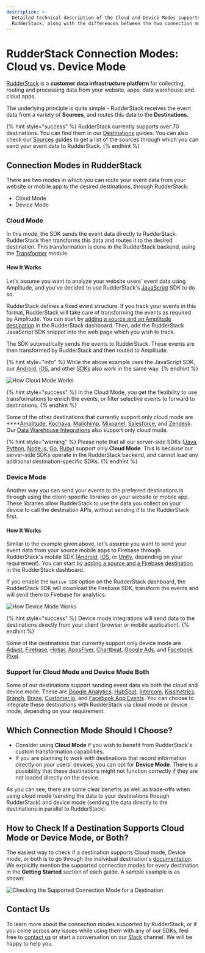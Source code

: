 ```yaml
---
description: >-
  Detailed technical description of the Cloud and Device Modes supported by
  RudderStack, along with the differences between the two connection modes.
---
```


# RudderStack Connection Modes: Cloud vs. Device Mode

[RudderStack](https://rudderstack.com/) is a **customer data infrastructure platform** for collecting, routing and processing data from your website, apps, data warehouse and cloud apps.

The underlying principle is quite simple - RudderStack receives the event data from a variety of **Sources**, and routes this data to the **Destinations**.

{% hint style="success" %}
RudderStack currently supports over 70 destinations. You can find them in our [Destinations](../destinations/) guides. You can also check our [Sources](../stream-sources/) guides to get a list of the sources through which you can send your event data to RudderStack.
{% endhint %}

## Connection Modes in RudderStack

There are two modes in which you can route your event data from your website or mobile app to the desired destinations, through RudderStack:

* Cloud Mode
* Device Mode

### Cloud Mode

In this mode, the SDK sends the event data directly to RudderStack. RudderStack then transforms this data and routes it to the desired destination. This transformation is done in the RudderStack backend, using the [Transformer](https://github.com/rudderlabs/rudder-transformer) module.

#### How It Works

Let's assume you want to analyze your website users' event data using Amplitude, and you've decided to use RudderStack's [JavaScript](../stream-sources/rudderstack-sdk-integration-guides/rudderstack-javascript-sdk/) SDK to do so.

RudderStack defines a fixed event structure. If you track your events in this format, RudderStack will take care of transforming the events as required by Amplitude. You can start by [adding a source and an Amplitude destination](adding-source-and-destination-rudderstack.md) in the RudderStack dashboard. Then, add the RudderStack JavaScript SDK snippet into the web page which you wish to track.

The SDK automatically sends the events to RudderStack. These events are then transformed by RudderStack and then routed to Amplitude.

{% hint style="info" %}
While the above example uses the JavaScript SDK, our [Android](../stream-sources/rudderstack-sdk-integration-guides/rudderstack-android-sdk/), [iOS](../stream-sources/rudderstack-sdk-integration-guides/rudderstack-ios-sdk.md), and other [SDKs](../stream-sources/rudderstack-sdk-integration-guides/) also work in the same way.
{% endhint %}

![How Cloud Mode Works](../.gitbook/assets/image%20%289%29.png)

{% hint style="success" %}
In the Cloud Mode, you get the flexibility to use transformations to enrich the events, or filter selective events to forward to destinations.
{% endhint %}

Some of the other destinations that currently support only cloud mode are ****[Amplitude](https://docs.rudderstack.com/destinations/amplitude), [Kochava](https://docs.rudderstack.com/destinations/kochava), [Mailchimp](https://docs.rudderstack.com/destinations/mailchimp), [Mixpanel](https://docs.rudderstack.com/destinations/mixpanel), [Salesforce](https://docs.rudderstack.com/destinations/salesforce), and [Zendesk](https://docs.rudderstack.com/destinations/zendesk). Our [Data Warehouse Integrations](https://docs.rudderstack.com/data-warehouse-integrations) also support only cloud mode.

{% hint style="warning" %}
Please note that all our server-side SDKs \([Java](https://docs.rudderstack.com/rudderstack-sdk-integration-guides/rudderstack-java-sdk), [Python](https://docs.rudderstack.com/rudderstack-sdk-integration-guides/rudderstack-python-sdk), [Node.js](https://docs.rudderstack.com/rudderstack-sdk-integration-guides/rudderstack-node-sdk), [Go](https://docs.rudderstack.com/rudderstack-sdk-integration-guides/rudderstack-go-sdk), [Ruby](https://docs.rudderstack.com/rudderstack-sdk-integration-guides/rudderstack-ruby-sdk)\) support only **Cloud Mode**. This is because our server-side SDKs operate in the RudderStack backend, and cannot load any additional destination-specific SDKs.
{% endhint %}

### Device Mode

Another way you can send your events to the preferred destinations is through using the client-specific libraries on your website or mobile app. These libraries allow RudderStack to use the data you collect on your device to call the destination APIs, without sending it to the RudderStack first.

#### How It Works

Similar to the example given above, let's assume you want to send your event data from your source mobile apps to Firebase through RudderStack's mobile SDK \([Android](https://docs.rudderstack.com/rudderstack-sdk-integration-guides/rudderstack-android-sdk), [iOS](https://docs.rudderstack.com/rudderstack-sdk-integration-guides/rudderstack-ios-sdk), or [Unity](https://docs.rudderstack.com/rudderstack-sdk-integration-guides/getting-started-with-unity-sdk), depending on your requirement\). You can start by [adding a source and a Firebase destination](https://docs.rudderstack.com/how-to-guides/adding-source-and-destination-rudderstack) in the RudderStack dashboard.

 If you enable the `Native SDK` option on the RudderStack dashboard, the RudderStack SDK will download the Firebase SDK, transform the events and will send them to Firebase for analytics.

![How Device Mode Works](../.gitbook/assets/image%20%2829%29.png)

{% hint style="success" %}
Device mode integrations will send data to the destinations directly from your client \(browser or mobile application\).
{% endhint %}

Some of the destinations that currently support only device mode are [Adjust](https://docs.rudderstack.com/destinations/adjust), [Firebase](https://docs.rudderstack.com/destinations/firebase), [Hotjar](https://docs.rudderstack.com/destinations/hotjar), [AppsFlyer](https://docs.rudderstack.com/destinations/appsflyer), [Chartbeat](https://docs.rudderstack.com/destinations/chartbeat), [Google Ads](https://docs.rudderstack.com/destinations/google-ads), and [Facebook Pixel](https://docs.rudderstack.com/destinations/fb-pixel). 

### Support for Cloud Mode and Device Mode Both

Some of our destinations support sending event data via both the cloud and device mode. These are [Google Analytics](https://docs.rudderstack.com/destinations/google-analytics-ga), [HubSpot](https://docs.rudderstack.com/destinations/hubspot), [Intercom](https://docs.rudderstack.com/destinations/intercom), [Kissmetrics](https://docs.rudderstack.com/destinations/kissmetrics), [Branch](https://docs.rudderstack.com/destinations/branchio), [Braze](https://docs.rudderstack.com/destinations/braze), [Customer.io](https://docs.rudderstack.com/destinations/customer.io), and [Facebook App Events](https://docs.rudderstack.com/destinations/facebook-app-events). You can choose to integrate these destinations with RudderStack via cloud mode or device mode, depending on your requirement.

## Which Connection Mode Should I Choose?

* Consider using **Cloud Mode** if you wish to benefit from RudderStack's custom transformation capabilities.
* If you are planning to work with destinations that record information directly on your users' devices, you can opt for **Device Mode**. There is a possibility that these destinations might not function correctly if they are not loaded directly on the device.

As you can see, there are some clear benefits as well as trade-offs when using cloud mode \(sending the data to your destinations through RudderStack\) and device mode \(sending the data directly to the destinations in parallel to RudderStack\).

## How to Check If a Destination Supports Cloud Mode or Device Mode, or Both?

The easiest way to check if a destination supports Cloud mode, Device mode, or both is to go through the individual destination's [documentation](../destinations/). We explicitly mention the supported connection modes for every destination in the **Getting Started** section of each guide. A sample example is as shown:

![Checking the Supported Connection Mode for a Destination](../.gitbook/assets/image%20%282%29.png)

## Contact Us

To learn more about the connection modes supported by RudderStack, or if you come across any issues while using them with any of our SDKs, feel free to [contact us](mailto:%20docs@rudderstack.com) or start a conversation on our [Slack](https://resources.rudderstack.com/join-rudderstack-slack) channel. We will be happy to help you.





